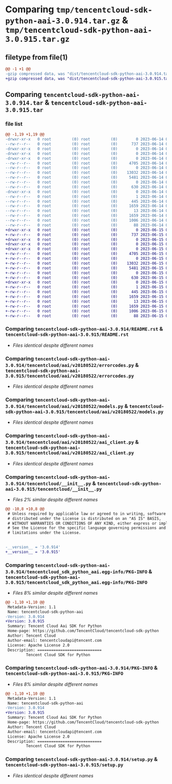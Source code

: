 # Comparing `tmp/tencentcloud-sdk-python-aai-3.0.914.tar.gz` & `tmp/tencentcloud-sdk-python-aai-3.0.915.tar.gz`

## filetype from file(1)

```diff
@@ -1 +1 @@
-gzip compressed data, was "dist/tencentcloud-sdk-python-aai-3.0.914.tar", last modified: Wed Jun 14 00:17:01 2023, max compression
+gzip compressed data, was "dist/tencentcloud-sdk-python-aai-3.0.915.tar", last modified: Thu Jun 15 00:16:31 2023, max compression
```

## Comparing `tencentcloud-sdk-python-aai-3.0.914.tar` & `tencentcloud-sdk-python-aai-3.0.915.tar`

### file list

```diff
@@ -1,19 +1,19 @@
-drwxr-xr-x   0 root         (0) root         (0)        0 2023-06-14 00:17:01.000000 tencentcloud-sdk-python-aai-3.0.914/
--rw-r--r--   0 root         (0) root         (0)      737 2023-06-14 00:17:01.000000 tencentcloud-sdk-python-aai-3.0.914/README.rst
-drwxr-xr-x   0 root         (0) root         (0)        0 2023-06-14 00:17:01.000000 tencentcloud-sdk-python-aai-3.0.914/tencentcloud/
-drwxr-xr-x   0 root         (0) root         (0)        0 2023-06-14 00:17:01.000000 tencentcloud-sdk-python-aai-3.0.914/tencentcloud/aai/
-drwxr-xr-x   0 root         (0) root         (0)        0 2023-06-14 00:17:01.000000 tencentcloud-sdk-python-aai-3.0.914/tencentcloud/aai/v20180522/
--rw-r--r--   0 root         (0) root         (0)     4705 2023-06-14 00:17:01.000000 tencentcloud-sdk-python-aai-3.0.914/tencentcloud/aai/v20180522/errorcodes.py
--rw-r--r--   0 root         (0) root         (0)        0 2023-06-14 00:17:01.000000 tencentcloud-sdk-python-aai-3.0.914/tencentcloud/aai/v20180522/__init__.py
--rw-r--r--   0 root         (0) root         (0)    13032 2023-06-14 00:17:01.000000 tencentcloud-sdk-python-aai-3.0.914/tencentcloud/aai/v20180522/models.py
--rw-r--r--   0 root         (0) root         (0)     5481 2023-06-14 00:17:01.000000 tencentcloud-sdk-python-aai-3.0.914/tencentcloud/aai/v20180522/aai_client.py
--rw-r--r--   0 root         (0) root         (0)        0 2023-06-14 00:17:01.000000 tencentcloud-sdk-python-aai-3.0.914/tencentcloud/aai/__init__.py
--rw-r--r--   0 root         (0) root         (0)      630 2023-06-14 00:17:01.000000 tencentcloud-sdk-python-aai-3.0.914/tencentcloud/__init__.py
-drwxr-xr-x   0 root         (0) root         (0)        0 2023-06-14 00:17:01.000000 tencentcloud-sdk-python-aai-3.0.914/tencentcloud_sdk_python_aai.egg-info/
--rw-r--r--   0 root         (0) root         (0)        1 2023-06-14 00:17:01.000000 tencentcloud-sdk-python-aai-3.0.914/tencentcloud_sdk_python_aai.egg-info/dependency_links.txt
--rw-r--r--   0 root         (0) root         (0)      445 2023-06-14 00:17:01.000000 tencentcloud-sdk-python-aai-3.0.914/tencentcloud_sdk_python_aai.egg-info/SOURCES.txt
--rw-r--r--   0 root         (0) root         (0)     1659 2023-06-14 00:17:01.000000 tencentcloud-sdk-python-aai-3.0.914/tencentcloud_sdk_python_aai.egg-info/PKG-INFO
--rw-r--r--   0 root         (0) root         (0)       13 2023-06-14 00:17:01.000000 tencentcloud-sdk-python-aai-3.0.914/tencentcloud_sdk_python_aai.egg-info/top_level.txt
--rw-r--r--   0 root         (0) root         (0)     1659 2023-06-14 00:17:01.000000 tencentcloud-sdk-python-aai-3.0.914/PKG-INFO
--rw-r--r--   0 root         (0) root         (0)     1006 2023-06-14 00:17:01.000000 tencentcloud-sdk-python-aai-3.0.914/setup.py
--rw-r--r--   0 root         (0) root         (0)       88 2023-06-14 00:17:01.000000 tencentcloud-sdk-python-aai-3.0.914/setup.cfg
+drwxr-xr-x   0 root         (0) root         (0)        0 2023-06-15 00:16:31.000000 tencentcloud-sdk-python-aai-3.0.915/
+-rw-r--r--   0 root         (0) root         (0)      737 2023-06-15 00:16:31.000000 tencentcloud-sdk-python-aai-3.0.915/README.rst
+drwxr-xr-x   0 root         (0) root         (0)        0 2023-06-15 00:16:31.000000 tencentcloud-sdk-python-aai-3.0.915/tencentcloud/
+drwxr-xr-x   0 root         (0) root         (0)        0 2023-06-15 00:16:31.000000 tencentcloud-sdk-python-aai-3.0.915/tencentcloud/aai/
+drwxr-xr-x   0 root         (0) root         (0)        0 2023-06-15 00:16:31.000000 tencentcloud-sdk-python-aai-3.0.915/tencentcloud/aai/v20180522/
+-rw-r--r--   0 root         (0) root         (0)     4705 2023-06-15 00:16:31.000000 tencentcloud-sdk-python-aai-3.0.915/tencentcloud/aai/v20180522/errorcodes.py
+-rw-r--r--   0 root         (0) root         (0)        0 2023-06-15 00:16:31.000000 tencentcloud-sdk-python-aai-3.0.915/tencentcloud/aai/v20180522/__init__.py
+-rw-r--r--   0 root         (0) root         (0)    13032 2023-06-15 00:16:31.000000 tencentcloud-sdk-python-aai-3.0.915/tencentcloud/aai/v20180522/models.py
+-rw-r--r--   0 root         (0) root         (0)     5481 2023-06-15 00:16:31.000000 tencentcloud-sdk-python-aai-3.0.915/tencentcloud/aai/v20180522/aai_client.py
+-rw-r--r--   0 root         (0) root         (0)        0 2023-06-15 00:16:31.000000 tencentcloud-sdk-python-aai-3.0.915/tencentcloud/aai/__init__.py
+-rw-r--r--   0 root         (0) root         (0)      630 2023-06-15 00:16:31.000000 tencentcloud-sdk-python-aai-3.0.915/tencentcloud/__init__.py
+drwxr-xr-x   0 root         (0) root         (0)        0 2023-06-15 00:16:31.000000 tencentcloud-sdk-python-aai-3.0.915/tencentcloud_sdk_python_aai.egg-info/
+-rw-r--r--   0 root         (0) root         (0)        1 2023-06-15 00:16:31.000000 tencentcloud-sdk-python-aai-3.0.915/tencentcloud_sdk_python_aai.egg-info/dependency_links.txt
+-rw-r--r--   0 root         (0) root         (0)      445 2023-06-15 00:16:31.000000 tencentcloud-sdk-python-aai-3.0.915/tencentcloud_sdk_python_aai.egg-info/SOURCES.txt
+-rw-r--r--   0 root         (0) root         (0)     1659 2023-06-15 00:16:31.000000 tencentcloud-sdk-python-aai-3.0.915/tencentcloud_sdk_python_aai.egg-info/PKG-INFO
+-rw-r--r--   0 root         (0) root         (0)       13 2023-06-15 00:16:31.000000 tencentcloud-sdk-python-aai-3.0.915/tencentcloud_sdk_python_aai.egg-info/top_level.txt
+-rw-r--r--   0 root         (0) root         (0)     1659 2023-06-15 00:16:31.000000 tencentcloud-sdk-python-aai-3.0.915/PKG-INFO
+-rw-r--r--   0 root         (0) root         (0)     1006 2023-06-15 00:16:31.000000 tencentcloud-sdk-python-aai-3.0.915/setup.py
+-rw-r--r--   0 root         (0) root         (0)       88 2023-06-15 00:16:31.000000 tencentcloud-sdk-python-aai-3.0.915/setup.cfg
```

### Comparing `tencentcloud-sdk-python-aai-3.0.914/README.rst` & `tencentcloud-sdk-python-aai-3.0.915/README.rst`

 * *Files identical despite different names*

### Comparing `tencentcloud-sdk-python-aai-3.0.914/tencentcloud/aai/v20180522/errorcodes.py` & `tencentcloud-sdk-python-aai-3.0.915/tencentcloud/aai/v20180522/errorcodes.py`

 * *Files identical despite different names*

### Comparing `tencentcloud-sdk-python-aai-3.0.914/tencentcloud/aai/v20180522/models.py` & `tencentcloud-sdk-python-aai-3.0.915/tencentcloud/aai/v20180522/models.py`

 * *Files identical despite different names*

### Comparing `tencentcloud-sdk-python-aai-3.0.914/tencentcloud/aai/v20180522/aai_client.py` & `tencentcloud-sdk-python-aai-3.0.915/tencentcloud/aai/v20180522/aai_client.py`

 * *Files identical despite different names*

### Comparing `tencentcloud-sdk-python-aai-3.0.914/tencentcloud/__init__.py` & `tencentcloud-sdk-python-aai-3.0.915/tencentcloud/__init__.py`

 * *Files 2% similar despite different names*

```diff
@@ -10,8 +10,8 @@
 # Unless required by applicable law or agreed to in writing, software
 # distributed under the License is distributed on an "AS IS" BASIS,
 # WITHOUT WARRANTIES OR CONDITIONS OF ANY KIND, either express or implied.
 # See the License for the specific language governing permissions and
 # limitations under the License.
 
 
-__version__ = '3.0.914'
+__version__ = '3.0.915'
```

### Comparing `tencentcloud-sdk-python-aai-3.0.914/tencentcloud_sdk_python_aai.egg-info/PKG-INFO` & `tencentcloud-sdk-python-aai-3.0.915/tencentcloud_sdk_python_aai.egg-info/PKG-INFO`

 * *Files 8% similar despite different names*

```diff
@@ -1,10 +1,10 @@
 Metadata-Version: 1.1
 Name: tencentcloud-sdk-python-aai
-Version: 3.0.914
+Version: 3.0.915
 Summary: Tencent Cloud Aai SDK for Python
 Home-page: https://github.com/TencentCloud/tencentcloud-sdk-python
 Author: Tencent Cloud
 Author-email: tencentcloudapi@tencent.com
 License: Apache License 2.0
 Description: ============================
         Tencent Cloud SDK for Python
```

### Comparing `tencentcloud-sdk-python-aai-3.0.914/PKG-INFO` & `tencentcloud-sdk-python-aai-3.0.915/PKG-INFO`

 * *Files 8% similar despite different names*

```diff
@@ -1,10 +1,10 @@
 Metadata-Version: 1.1
 Name: tencentcloud-sdk-python-aai
-Version: 3.0.914
+Version: 3.0.915
 Summary: Tencent Cloud Aai SDK for Python
 Home-page: https://github.com/TencentCloud/tencentcloud-sdk-python
 Author: Tencent Cloud
 Author-email: tencentcloudapi@tencent.com
 License: Apache License 2.0
 Description: ============================
         Tencent Cloud SDK for Python
```

### Comparing `tencentcloud-sdk-python-aai-3.0.914/setup.py` & `tencentcloud-sdk-python-aai-3.0.915/setup.py`

 * *Files identical despite different names*

